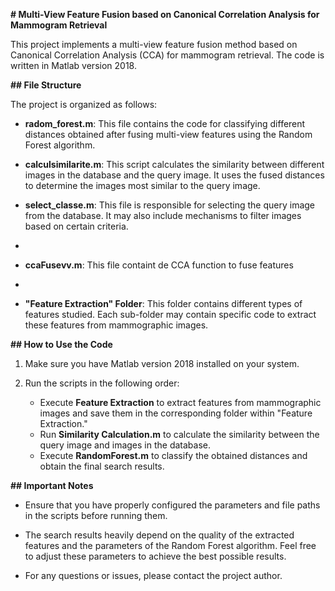 **# Multi-View Feature Fusion based on Canonical Correlation Analysis for Mammogram Retrieval**

This project implements a multi-view feature fusion method based on Canonical Correlation Analysis (CCA) for mammogram retrieval. The code is written in Matlab version 2018.

**## File Structure**

The project is organized as follows:

- **radom_forest.m**: This file contains the code for classifying different distances obtained after fusing multi-view features using the Random Forest algorithm.

- **calculsimilarite.m**: This script calculates the similarity between different images in the database and the query image. It uses the fused distances to determine the images most similar to the query image.

- **select_classe.m**: This file is responsible for selecting the query image from the database. It may also include mechanisms to filter images based on certain criteria.
- 
- **ccaFusevv.m**: This file containt de CCA function to fuse features
- 
- **"Feature Extraction" Folder**: This folder contains different types of features studied. Each sub-folder may contain specific code to extract these features from mammographic images.

**## How to Use the Code**

1. Make sure you have Matlab version 2018 installed on your system.

2. Run the scripts in the following order:
   - Execute **Feature Extraction** to extract features from mammographic images and save them in the corresponding folder within "Feature Extraction."
   - Run **Similarity Calculation.m** to calculate the similarity between the query image and images in the database.
   - Execute **RandomForest.m** to classify the obtained distances and obtain the final search results.

**## Important Notes**

- Ensure that you have properly configured the parameters and file paths in the scripts before running them.

- The search results heavily depend on the quality of the extracted features and the parameters of the Random Forest algorithm. Feel free to adjust these parameters to achieve the best possible results.

- For any questions or issues, please contact the project author.



